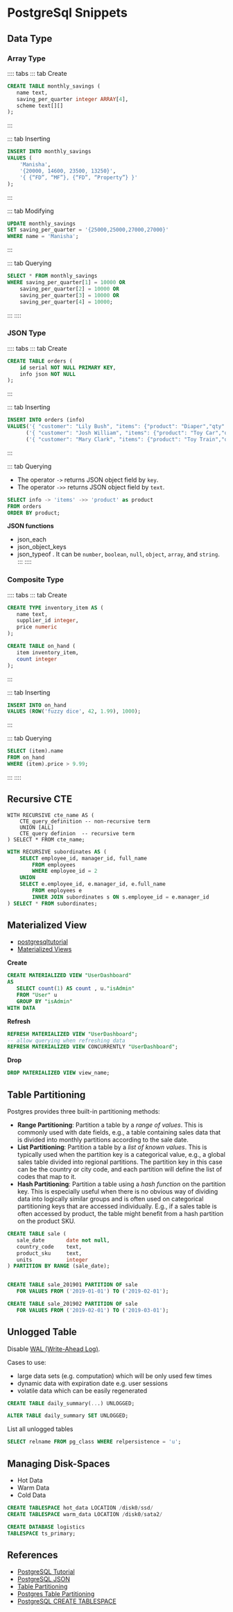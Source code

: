 # PostgreSql Snippets


## Data Type 

### Array Type

:::: tabs
::: tab Create
```sql
CREATE TABLE monthly_savings (
   name text,
   saving_per_quarter integer ARRAY[4],
   scheme text[][]
);
```
:::

::: tab Inserting
```sql
INSERT INTO monthly_savings 
VALUES (
    'Manisha', 
    '{20000, 14600, 23500, 13250}', 
    '{ {“FD”, “MF”}, {“FD”, “Property”} }'
); 
```
:::

::: tab Modifying
```sql
UPDATE monthly_savings 
SET saving_per_quarter = '{25000,25000,27000,27000}'
WHERE name = 'Manisha';
```
:::

::: tab Querying
```sql
SELECT * FROM monthly_savings 
WHERE saving_per_quarter[1] = 10000 OR
    saving_per_quarter[2] = 10000 OR
    saving_per_quarter[3] = 10000 OR
    saving_per_quarter[4] = 10000;
```
:::
::::

### JSON Type

:::: tabs
::: tab Create
```sql
CREATE TABLE orders (
	id serial NOT NULL PRIMARY KEY,
	info json NOT NULL
);
```
:::

::: tab Inserting
```sql
INSERT INTO orders (info)
VALUES('{ "customer": "Lily Bush", "items": {"product": "Diaper","qty": 24}}'),
      ('{ "customer": "Josh William", "items": {"product": "Toy Car","qty": 1}}'),
      ('{ "customer": "Mary Clark", "items": {"product": "Toy Train","qty": 2}}');
```
:::

::: tab Querying

- The operator `->` returns JSON object field by `key`.
- The operator `->>` returns JSON object field by `text`.

```sql
SELECT info -> 'items' ->> 'product' as product
FROM orders
ORDER BY product;
```

**JSON functions**
- json_each
- json_object_keys
- json_typeof . It can be `number`, `boolean`, `null`, `object`, `array`, and `string`.
:::
::::

### Composite Type

:::: tabs
::: tab Create
```sql
CREATE TYPE inventory_item AS (
   name text,
   supplier_id integer,
   price numeric
);
```

```sql
CREATE TABLE on_hand (
   item inventory_item,
   count integer
);
```
:::

::: tab Inserting
```sql
INSERT INTO on_hand 
VALUES (ROW('fuzzy dice', 42, 1.99), 1000);
```
:::

::: tab Querying
```sql
SELECT (item).name 
FROM on_hand 
WHERE (item).price > 9.99;
```
:::
::::

## Recursive CTE

```
WITH RECURSIVE cte_name AS (
    CTE_query_definition -- non-recursive term
    UNION [ALL]
    CTE_query definion  -- recursive term
) SELECT * FROM cte_name;
```


```sql
WITH RECURSIVE subordinates AS (
	SELECT employee_id, manager_id, full_name
        FROM employees
        WHERE employee_id = 2
	UNION
    SELECT e.employee_id, e.manager_id, e.full_name
        FROM employees e 
        INNER JOIN subordinates s ON s.employee_id = e.manager_id
) SELECT * FROM subordinates;
```

## Materialized View

- [postgresqltutorial](https://www.postgresqltutorial.com/postgresql-materialized-views/)
- [Materialized Views](https://www.postgresql.org/docs/9.3/rules-materializedviews.html)

**Create** 
```sql
CREATE MATERIALIZED VIEW "UserDashboard" 
AS
   SELECT count(1) AS count , u."isAdmin"
   FROM "User" u
   GROUP BY "isAdmin" 
WITH DATA 
```

**Refresh** 
```sql
REFRESH MATERIALIZED VIEW "UserDashboard";
-- allow querying when refreshing data
REFRESH MATERIALIZED VIEW CONCURRENTLY "UserDashboard"; 
```

**Drop**
```sql
DROP MATERIALIZED VIEW view_name;
```

## Table Partitioning

Postgres provides three built-in partitioning methods:

- **Range Partitioning**: Partition a table by a *range of values*. This is commonly used with date fields, e.g., a table containing sales data that is divided into monthly partitions according to the sale date.
- **List Partitioning**: Partition a table by a *list of known values*. This is typically used when the partition key is a categorical value, e.g., a global sales table divided into regional partitions. The partition key in this case can be the country or city code, and each partition will define the list of codes that map to it.
- **Hash Partitioning**: Partition a table using a *hash function* on the partition key. This is especially useful when there is no obvious way of dividing data into logically similar groups and is often used on categorical partitioning keys that are accessed individually. E.g., if a sales table is often accessed by product, the table might benefit from a hash partition on the product SKU.


```sql
CREATE TABLE sale (
   sale_date       date not null,
   country_code    text,
   product_sku     text,
   units           integer
) PARTITION BY RANGE (sale_date);


CREATE TABLE sale_201901 PARTITION OF sale
   FOR VALUES FROM ('2019-01-01') TO ('2019-02-01');

CREATE TABLE sale_201902 PARTITION OF sale
   FOR VALUES FROM ('2019-02-01') TO ('2019-03-01');
```

## Unlogged Table

Disable [WAL (Write-Ahead Log)](https://www.postgresql.org/docs/9.6/wal.html).

Cases to use: 
- large data sets (e.g. computation) which will be only used few times
- dynamic data with expiration date e.g. user sessions
- volatile data which can be easily regenerated

```sql
CREATE TABLE daily_summary(...) UNLOGGED;

ALTER TABLE daily_summary SET UNLOGGED;
```

List all unlogged tables 

```sql
SELECT relname FROM pg_class WHERE relpersistence = 'u';
```

## Managing Disk-Spaces
- Hot Data
- Warm Data
- Cold Data

```sql
CREATE TABLESPACE hot_data LOCATION /disk0/ssd/
CREATE TABLESPACE warm_data LOCATION /disk0/sata2/
```

```sql
CREATE DATABASE logistics 
TABLESPACE ts_primary;
```

## References 

- [PostgreSQL Tutorial](https://www.tutorialspoint.com/postgresql/index.htm)
- [PostgreSQL JSON](https://www.postgresqltutorial.com/postgresql-json/)
- [Table Partitioning](https://www.postgresql.org/docs/10/ddl-partitioning.html)
- [Postgres Table Partitioning](https://www.enterprisedb.com/blog/postgres-table-partitioning)
- [PostgreSQL CREATE TABLESPACE](https://www.postgresqltutorial.com/postgresql-create-tablespace/#:~:text=A%20tablespace%20is%20a%20location,pg_default%20tablespace%20stores%20user%20data.)